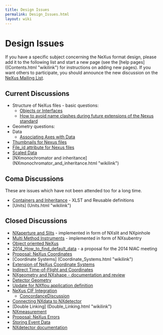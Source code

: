 ```yaml
---
title: Design Issues
permalink: Design_Issues.html
layout: wiki
---
```

Design Issues
=============

If you have a specific subject concerning the NeXus format design,
please add it to the following list and start a new page (see the [help
pages]((Contents.html "wikilink") for instructions on adding new pages).
If you want others to participate, you should announce the new
discussion on the [NeXus Mailing
List](http://lists.nexusformat.org/mailman/listinfo/nexus).

Current Discussions
-------------------

-   Structure of NeXus files - basic questions:
    -   [Objects or Interfaces](Objects_or_Interfaces.html "wikilink")
    -   [How to avoid name clashes during future extensions of the Nexus
        standard](How_to_avoid_name_clashes_during_future_extensions_of_the_Nexus_standard.html "wikilink")
-   Geometry questions:
-   Data
    -   [Associating Axes with
        Data](Associating_Axes_with_Data.html "wikilink")
-   [Thumbnails for Nexus files](Thumbnails_for_Nexus_files.html "wikilink")
-   [File\_id attribute for Nexus
    files](File_id_attribute_for_Nexus_files.html "wikilink")
-   [Scaled Data](Scaled_Data.html "wikilink")
-   [NXmonochromator and
    inheritance] (NXmonochromator_and_inheritance.html "wikilink")

Coma Discussions
----------------

These are issues which have not been attended too for a long time.

-   [Containers and
    Inheritance](Containers_and_Inheritance.html "wikilink") - XLST and
    Reusable definitions
-   [Units] (Units.html "wikilink")

Closed Discussions
------------------

-   [NXaperture and Slits](NXaperture_and_Slits.html "wikilink") -
    implemented in form of NXslit and NXpinhole
-   [Multi Method Instruments](Multi_Method_Instruments.html "wikilink") -
    implemented in form of NXsubentry
-   [Object oriented NeXus](OO-NeXus.html "wikilink")
-   [2014\_How\_to\_find\_default\_data](2014_How_to_find_default_data.html "wikilink") -
    a proposal for the 2014 NIAC meeting
-   [Proposal: NeXus
    Coordinates](Proposal_NeXus_Coordinates.html "wikilink")
-   [Coordinate Systems] (Coordinate_Systems.html "wikilink")
-   [Extension of NeXus Coordinate
    Systems](Extension_of_NeXus_Coordinate_Systems.html "wikilink")
-   [Indirect Time-of-Flight and
    Coordinates](Indirect_Time-of-Flight_and_Coordinates.html "wikilink")
-   [NXgeometry and NXshape - documentation and
    review](NXgeometry_and_NXshape_-_documentation_and_review.html "wikilink")
-   [Detector Geometry](Detector_Geometry.html "wikilink")
-   [Update for NXflou application
    definition](Update_for_NXflou_application_definition.html "wikilink")
-   [NeXus CIF Integration](NeXus_CIF_Integration.html "wikilink")
    -   [ConcordanceDiscussion](ConcordanceDiscussion.html "wikilink")
-   [Connecting NXdata to
    NXdetector](Connecting_NXdata_to_NXdetector.html "wikilink")
-   [Double Linking] (Double_Linking.html "wikilink")
-   [NXmeasurement](NXmeasurement.html "wikilink")
-   [Proposal: NeXus Errors](Proposal_NeXus_Errors.html "wikilink")
-   [Storing Event Data](Storing_Event_Data.html "wikilink")
-   [NXdetector documentation](NXdetector_documentation.html "wikilink")
